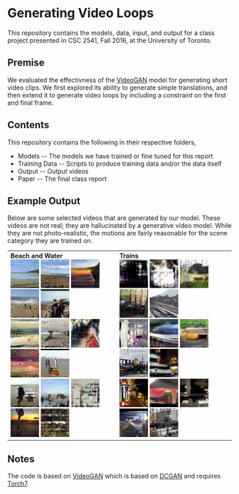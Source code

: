 Generating Video Loops
=====================================

This repository contains the models, data, input, and output for a class project presented in CSC 2541, Fall 2016, at the University of Toronto.

Premise
-------------------

We evaluated the effectivness of the [VideoGAN](https://github.com/cvondrick/videogan) model for generating short video clips. We first explored its ability to generate simple translations, and then extend it to generate video loops by including a constraint on the first and final frame.

Contents
-------------------
This repository contains the following in their respective folders,
* Models -- The models we have trained or fine tuned for this report
* Training Data -- Scripts to produce training data and/or the data itself
* Output -- Output videos
* Paper -- The final class report

Example Output
-------------------
Below are some selected videos that are generated by our model. These videos are not real; they are hallucinated by a generative video model. While they are not photo-realistic, the motions are fairly reasonable for the scene category they are trained on.

<table><tr><td>
<strong>Beach and Water</strong><br>
<img src='Output/beach_loop/gen1.gif'>
<img src='Output/beach_loop/gen2.gif'>
<img src='Output/beach_loop/gen3.gif'>
<img src='Output/beach_loop/gen4.gif'>
<img src='Output/beach_loop/gen5.gif'><br>
<img src='Output/beach_loop/gen6.gif'>
<img src='Output/beach_loop/gen7.gif'>
<img src='Output/beach_loop/gen8.gif'>
<img src='Output/beach_loop/gen9.gif'>
<img src='Output/beach_loop/gen10.gif'><br>
<img src='Output/beach_loop/gen11.gif'>
<img src='Output/beach_loop/gen12.gif'>
<img src='Output/beach_loop/gen13.gif'>
<img src='Output/beach_loop/gen14.gif'>
<img src='Output/beach_loop/gen15.gif'>
</td><td>
<strong>Trains</strong><br>
<img src='Output/train_loop/gen1.gif'>
<img src='Output/train_loop/gen2.gif'>
<img src='Output/train_loop/gen3.gif'>
<img src='Output/train_loop/gen4.gif'>
<img src='Output/train_loop/gen5.gif'><br>
<img src='Output/train_loop/gen6.gif'>
<img src='Output/train_loop/gen7.gif'>
<img src='Output/train_loop/gen8.gif'>
<img src='Output/train_loop/gen9.gif'>
<img src='Output/train_loop/gen10.gif'><br>
<img src='Output/train_loop/gen11.gif'>
<img src='Output/train_loop/gen12.gif'>
<img src='Output/train_loop/gen13.gif'>
<img src='Output/train_loop/gen14.gif'>
<img src='Output/train_loop/gen15.gif'>
</td><td>
</td></tr></table>

Notes
-----
The code is based on [VideoGAN](https://github.com/cvondrick/videogan) which is based on [DCGAN](https://github.com/soumith/dcgan.torch) and requires [Torch7](https://github.com/torch/torch7).
